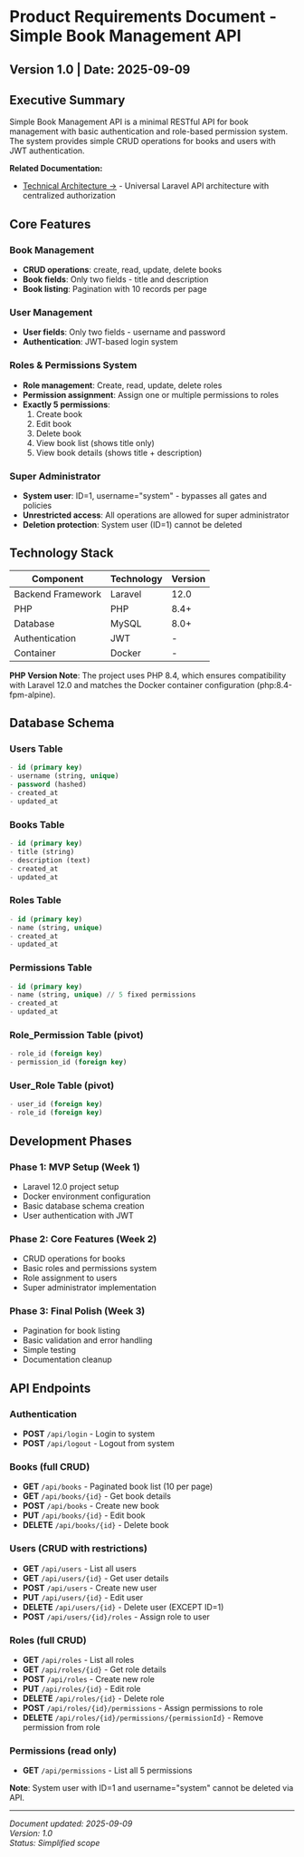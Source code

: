 # Product Requirements Document - Simple Book Management API
## Version 1.0 | Date: 2025-09-09

## Executive Summary

Simple Book Management API is a minimal RESTful API for book management with basic authentication and role-based permission system. The system provides simple CRUD operations for books and users with JWT authentication.

**Related Documentation:**
- [Technical Architecture →](./Technical-Architecture.md) - Universal Laravel API architecture with centralized authorization

## Core Features

### Book Management
- **CRUD operations**: create, read, update, delete books
- **Book fields**: Only two fields - title and description  
- **Book listing**: Pagination with 10 records per page

### User Management
- **User fields**: Only two fields - username and password
- **Authentication**: JWT-based login system

### Roles & Permissions System
- **Role management**: Create, read, update, delete roles
- **Permission assignment**: Assign one or multiple permissions to roles
- **Exactly 5 permissions**:
  1. Create book
  2. Edit book
  3. Delete book
  4. View book list (shows title only)
  5. View book details (shows title + description)

### Super Administrator
- **System user**: ID=1, username="system" - bypasses all gates and policies
- **Unrestricted access**: All operations are allowed for super administrator
- **Deletion protection**: System user (ID=1) cannot be deleted

## Technology Stack

| Component | Technology | Version |
|-----------|------------|---------|
| Backend Framework | Laravel | 12.0 |
| PHP | PHP | 8.4+ |
| Database | MySQL | 8.0+ |
| Authentication | JWT | - |
| Container | Docker | - |

**PHP Version Note**: The project uses PHP 8.4, which ensures compatibility with Laravel 12.0 and matches the Docker container configuration (php:8.4-fpm-alpine).

## Database Schema

### Users Table
```sql
- id (primary key)
- username (string, unique)
- password (hashed)
- created_at
- updated_at
```

### Books Table
```sql
- id (primary key)
- title (string)
- description (text)
- created_at
- updated_at
```

### Roles Table
```sql
- id (primary key)
- name (string, unique)
- created_at
- updated_at
```

### Permissions Table
```sql
- id (primary key)
- name (string, unique) // 5 fixed permissions
- created_at
- updated_at
```

### Role_Permission Table (pivot)
```sql
- role_id (foreign key)
- permission_id (foreign key)
```

### User_Role Table (pivot)
```sql
- user_id (foreign key)
- role_id (foreign key)
```

## Development Phases

### Phase 1: MVP Setup (Week 1)
- Laravel 12.0 project setup
- Docker environment configuration
- Basic database schema creation
- User authentication with JWT

### Phase 2: Core Features (Week 2)
- CRUD operations for books
- Basic roles and permissions system
- Role assignment to users
- Super administrator implementation

### Phase 3: Final Polish (Week 3)
- Pagination for book listing
- Basic validation and error handling
- Simple testing
- Documentation cleanup

## API Endpoints

### Authentication
- **POST** `/api/login` - Login to system
- **POST** `/api/logout` - Logout from system

### Books (full CRUD)
- **GET** `/api/books` - Paginated book list (10 per page)
- **GET** `/api/books/{id}` - Get book details
- **POST** `/api/books` - Create new book
- **PUT** `/api/books/{id}` - Edit book
- **DELETE** `/api/books/{id}` - Delete book

### Users (CRUD with restrictions)
- **GET** `/api/users` - List all users
- **GET** `/api/users/{id}` - Get user details
- **POST** `/api/users` - Create new user
- **PUT** `/api/users/{id}` - Edit user
- **DELETE** `/api/users/{id}` - Delete user (EXCEPT ID=1)
- **POST** `/api/users/{id}/roles` - Assign role to user

### Roles (full CRUD)
- **GET** `/api/roles` - List all roles
- **GET** `/api/roles/{id}` - Get role details
- **POST** `/api/roles` - Create new role
- **PUT** `/api/roles/{id}` - Edit role
- **DELETE** `/api/roles/{id}` - Delete role
- **POST** `/api/roles/{id}/permissions` - Assign permissions to role
- **DELETE** `/api/roles/{id}/permissions/{permissionId}` - Remove permission from role

### Permissions (read only)
- **GET** `/api/permissions` - List all 5 permissions

**Note**: System user with ID=1 and username="system" cannot be deleted via API.

---
*Document updated: 2025-09-09*  
*Version: 1.0*  
*Status: Simplified scope*